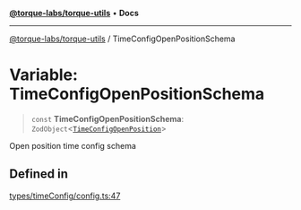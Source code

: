[**@torque-labs/torque-utils**](../README.md) • **Docs**

***

[@torque-labs/torque-utils](../README.md) / TimeConfigOpenPositionSchema

# Variable: TimeConfigOpenPositionSchema

> `const` **TimeConfigOpenPositionSchema**: `ZodObject`\<[`TimeConfigOpenPosition`](../type-aliases/TimeConfigOpenPosition.md)\>

Open position time config schema

## Defined in

[types/timeConfig/config.ts:47](https://github.com/torque-labs/torque-utils/blob/a612e615fa21888d00ebb7bf70f9910fab4be80a/types/timeConfig/config.ts#L47)
